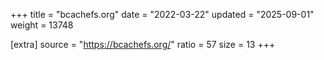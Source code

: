 +++
title = "bcachefs.org"
date = "2022-03-22"
updated = "2025-09-01"
weight = 13748

[extra]
source = "https://bcachefs.org/"
ratio = 57
size = 13
+++
